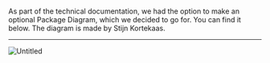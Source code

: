 #

As part of the technical documentation, we had the option to make an optional Package Diagram, which we decided to go for. You can find it below. The diagram is made by Stijn Kortekaas.

---

![Untitled](uploads/f5c5f0596c743cf1569a276695fedce0/Untitled.png)